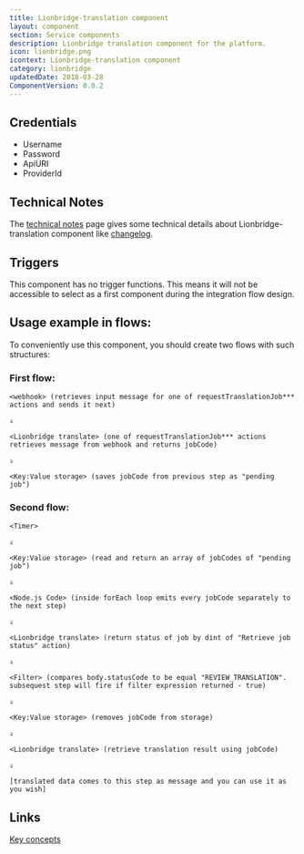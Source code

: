 ```yaml
---
title: Lionbridge-translation component
layout: component
section: Service components
description: Lionbridge translation component for the platform.
icon: lionbridge.png
icontext: Lionbridge-translation component
category: lionbridge
updatedDate: 2018-03-28
ComponentVersion: 0.0.2
---
```


## Credentials

 - Username
 - Password
 - ApiURI
 - ProviderId

## Technical Notes

The [technical notes](technical-notes) page gives some technical details about Lionbridge-translation component like [changelog](/components/lionbridge-translation/technical-notes#changelog).

## Triggers

This component has no trigger functions. This means it will not be accessible to
select as a first component during the integration flow design.

## Usage example in flows:

To conveniently use this component, you should create two flows with such structures:

### First flow:

```
<webhook> (retrieves input message for one of requestTranslationJob*** actions and sends it next)

⇓

<Lionbridge translate> (one of requestTranslationJob*** actions retrieves message from webhook and returns jobCode)

⇓

<Key:Value storage> (saves jobCode from previous step as "pending job")
```

### Second flow:

```
<Timer>

⇓

<Key:Value storage> (read and return an array of jobCodes of "pending job")

⇓

<Node.js Code> (inside forEach loop emits every jobCode separately to the next step)

⇓

<Lionbridge translate> (return status of job by dint of "Retrieve job status" action)

⇓

<Filter> (compares body.statusCode to be equal "REVIEW_TRANSLATION". subsequest step will fire if filter expression returned - true)

⇓

<Key:Value storage> (removes jobCode from storage)

⇓

<Lionbridge translate> (retrieve translation result using jobCode)

⇓

[translated data comes to this step as message and you can use it as you wish]
```

## Links

[Key concepts](http://developers.lionbridge.com/content/docs/key-concepts.html)
